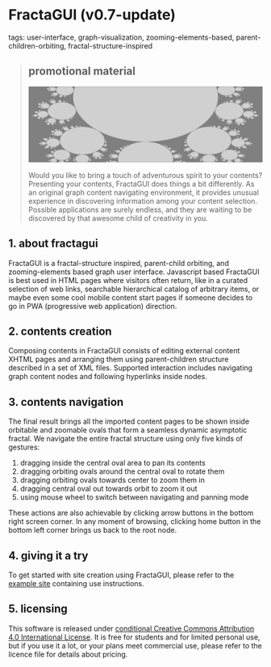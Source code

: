 # FractaGUI (v0.7-update)

tags: user-interface, graph-visualization, zooming-elements-based, parent-children-orbiting, fractal-structure-inspired

> ## promotional material
> 
> ![](contents/image1.jpg)
> 
> Would you like to bring a touch of adventurous spirit to your contents? Presenting your contents, FractaGUI does things a bit differently. As an original graph content navigating environment, it provides unusual experience in discovering information among your content selection. Possible applications are surely endless, and they are waiting to be discovered by that awesome child of creativity in you.

## 1. about fractagui

FractaGUI is a fractal-structure inspired, parent-child orbiting, and zooming-elements based graph user interface. Javascript based FractaGUI is best used in HTML pages where visitors often return, like in a curated selection of web links, searchable hierarchical catalog of arbitrary items, or maybe even some cool mobile content start pages if someone decides to go in PWA (progressive web application) direction.

## 2. contents creation

Composing contents in FractaGUI consists of editing external content XHTML pages and arranging them using parent-children structure described in a set of XML files. Supported interaction includes navigating graph content nodes and following hyperlinks inside nodes.

## 3. contents navigation

The final result brings all the imported content pages to be shown inside orbitable and zoomable ovals that form a seamless dynamic asymptotic fractal. We navigate the entire fractal structure using only five kinds of gestures:

1. dragging inside the central oval area to pan its contents
2. dragging orbiting ovals around the central oval to rotate them
3. dragging orbiting ovals towards center to zoom them in
4. dragging central oval out towards orbit to zoom it out
5. using mouse wheel to switch between navigating and panning mode

These actions are also achievable by clicking arrow buttons in the bottom right screen corner. In any moment of browsing, clicking home button in the bottom left corner brings us back to the root node.

## 4. giving it a try

To get started with site creation using FractaGUI, please refer to the [example site](https://fractarchy.github.io/fractagui/) containing use instructions.

## 5. licensing

This software is released under [conditional Creative Commons Attribution 4.0 International License](LICENSE). It is free for students and for limited personal use, but if you use it a lot, or your plans meet commercial use, please refer to the licence file for details about pricing.

